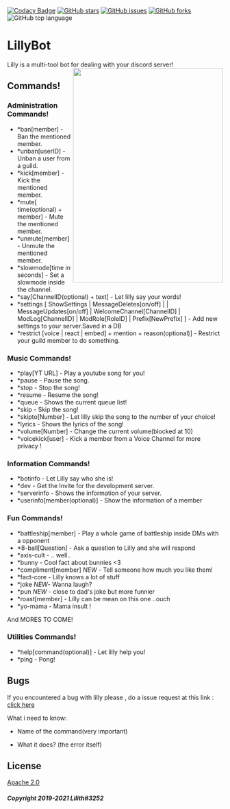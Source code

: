 [![Codacy Badge](https://api.codacy.com/project/badge/Grade/c6481e29eee147ab95becdb81030f16e)](https://app.codacy.com/gh/Lilly3252/LillyBot?utm_source=github.com&utm_medium=referral&utm_content=Lilly3252/LillyBot&utm_campaign=Badge_Grade)
[![GitHub stars](https://img.shields.io/github/stars/Lilly3252/LillyBot)](https://github.com/Lilly3252/LillyBot/stargazers)
[![GitHub issues](https://img.shields.io/github/issues/Lilly3252/LillyBot)](https://github.com/Lilly3252/LillyBot/issues)
[![GitHub forks](https://img.shields.io/github/forks/Lilly3252/LillyBot)](https://github.com/Lilly3252/LillyBot/network)
![GitHub top language](https://img.shields.io/github/languages/top/Lilly3252/Lillybot)
# LillyBot

Lilly is a multi-tool bot for dealing with your discord server!
<img align="right" width="350" height="500" src="https://images-wixmp-ed30a86b8c4ca887773594c2.wixmp.com/f/e5d5dbb5-eb1d-4ec6-90ff-f566c3567460/dbzuu10-ddf8765f-a154-4628-a863-9611b917cec0.png/v1/fill/w_1024,h_1449,q_80,strp/lost_pause__lily_fan_art_by_dramelko_dbzuu10-fullview.jpg?token=eyJ0eXAiOiJKV1QiLCJhbGciOiJIUzI1NiJ9.eyJzdWIiOiJ1cm46YXBwOiIsImlzcyI6InVybjphcHA6Iiwib2JqIjpbW3siaGVpZ2h0IjoiPD0xNDQ5IiwicGF0aCI6IlwvZlwvZTVkNWRiYjUtZWIxZC00ZWM2LTkwZmYtZjU2NmMzNTY3NDYwXC9kYnp1dTEwLWRkZjg3NjVmLWExNTQtNDYyOC1hODYzLTk2MTFiOTE3Y2VjMC5wbmciLCJ3aWR0aCI6Ijw9MTAyNCJ9XV0sImF1ZCI6WyJ1cm46c2VydmljZTppbWFnZS5vcGVyYXRpb25zIl19.x6YoF3JKA02MjXNuxOLSV5qlPHL4ubcoRWmxrCmMVqs">


## Commands!

### Administration Commands!

* *ban[member] - Ban the mentioned member. 
* *unban[userID] - Unban a user from a guild.
* *kick[member] - Kick the mentioned member.
* *mute[ time(optional) + member] - Mute the mentioned member.
* *unmute[member] - Unmute the mentioned member.
* *slowmode[time in seconds] - Set a slowmode inside the channel.
* *say[ChannelID(optional) + text] - Let lilly say your words!
* *settings [ ShowSettings | MessageDeletes[on/off] | | MessageUpdates[on/off] | WelcomeChannel[ChannelID] | ModLog[ChannelID] | ModRole[RoleID] | Prefix[NewPrefix] ] - Add new settings to your server.Saved in a DB
*  *restrict [voice | react | embed] + mention + reason(optional)] - Restrict your guild member to do something.

### Music Commands!
* *play[YT URL] - Play a youtube song for you!
* *pause - Pause the song.
* *stop - Stop the song!
* *resume - Resume the song!
* *queue - Shows the current queue list!
* *skip - Skip the song!
* *skipto[Number] - Let lilly skip the song to the number of your choice!
* *lyrics - Shows the lyrics of the song!
* *volume[Number] - Change the current volume(blocked at 10)
* *voicekick[user] - Kick a member from a Voice Channel for more privacy ! 

### Information Commands!
* *botinfo - Let Lilly say who she is!
* *dev - Get the Invite for the development server.
* *serverinfo - Shows the information of your server.
* *userinfo[member(optional)] - Show the information of a member

### Fun Commands!
* *battleship[member] - Play a whole game of battleship inside DMs with a opponent
* *8-ball[Question] - Ask a question to Lilly and she will respond
* *axis-cult - .. well..  
* *bunny - Cool fact about bunnies <3
* *compliment[member] *NEW* - Tell someone how much you like them!
* *fact-core - Lilly knows a lot of stuff
* *joke *NEW*- Wanna laugh?
* *pun *NEW* - close to dad's joke but more funnier
* *roast[member] - Lilly can be mean on this one ..ouch
* *yo-mama - Mama insult !
 
And MORES TO COME!

### Utilities Commands!
* *help[command(optional)] - Let lilly help you!
* *ping - Pong!

## Bugs
If you encountered a bug with lilly please , do a issue request at this link : [click here](https://github.com/Lilly3252/LillyBot/issues)

What i need to know:

* Name of the command(very important)

* What it does? (the error itself)

## License
[Apache 2.0](https://choosealicense.com/licenses/apache-2.0/) 

##### Copyright 2019-2021 Lilith#3252
